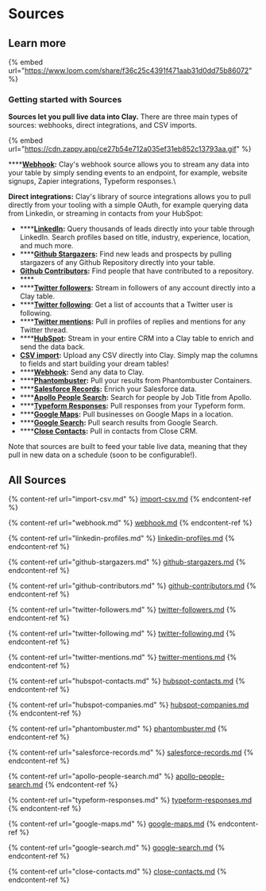 # Sources

## Learn more

{% embed url="https://www.loom.com/share/f36c25c4391f471aab31d0dd75b86072" %}

### Getting started with Sources

**Sources let you pull live data into Clay.** There are three main types of sources: webhooks, direct integrations, and CSV imports.

{% embed url="https://cdn.zappy.app/ce27b54e712a035ef31eb852c13793aa.gif" %}

****[**Webhook**](broken-reference)**:** Clay's webhook source allows you to stream any data into your table by simply sending events to an endpoint, for example, website signups, Zapier integrations, Typeform responses.\


**Direct integrations:** Clay's library of source integrations allows you to pull directly from your tooling with a simple OAuth, for example querying data from Linkedin, or streaming in contacts from your HubSpot:

* ****[**LinkedIn**](broken-reference)**:** Query thousands of leads directly into your table through LinkedIn. Search profiles based on title, industry, experience, location, and much more.
* ****[**Github Stargazers**](broken-reference)**:** Find new leads and prospects by pulling stargazers of any Github Repository directly into your table.
* [**Github Contributors**](github-contributors.md)**:** Find people that have contributed to a repository. ****&#x20;
* ****[**Twitter followers**](broken-reference)**:** Stream in followers of any account directly into a Clay table.
* ****[**Twitter following**](twitter-following.md): Get a list of accounts that a Twitter user is following.&#x20;
* ****[**Twitter mentions**](broken-reference)**:** Pull in profiles of replies and mentions for any Twitter thread.
* ****[**HubSpot**](broken-reference)**:** Stream in your entire CRM into a Clay table to enrich and send the data back.
* [**CSV import**](broken-reference)**:** Upload any CSV directly into Clay. Simply map the columns to fields and start building your dream tables!
* ****[**Webhook**](webhook.md)**:** Send any data to Clay.
* ****[**Phantombuster**](phantombuster.md)**:** Pull your results from Phantombuster Containers.
* ****[**Salesforce Records**](salesforce-records.md)**:** Enrich your Salesforce data.
* ****[**Apollo People Search**](apollo-people-search.md)**:** Search for people by Job Title from Apollo.
* ****[**Typeform Responses**](typeform-responses.md)**:** Pull responses from your Typeform form.&#x20;
* ****[**Google Maps**](google-maps.md)**:** Pull businesses on Google Maps in a location.&#x20;
* ****[**Google Search**](google-search.md)**:** Pull search results from Google Search.
* ****[**Close Contacts**](close-contacts.md)**:** Pull in contacts from Close CRM.

Note that sources are built to feed your table live data, meaning that they pull in new data on a schedule (soon to be configurable!).

## All Sources

{% content-ref url="import-csv.md" %}
[import-csv.md](import-csv.md)
{% endcontent-ref %}

{% content-ref url="webhook.md" %}
[webhook.md](webhook.md)
{% endcontent-ref %}

{% content-ref url="linkedin-profiles.md" %}
[linkedin-profiles.md](linkedin-profiles.md)
{% endcontent-ref %}

{% content-ref url="github-stargazers.md" %}
[github-stargazers.md](github-stargazers.md)
{% endcontent-ref %}

{% content-ref url="github-contributors.md" %}
[github-contributors.md](github-contributors.md)
{% endcontent-ref %}

{% content-ref url="twitter-followers.md" %}
[twitter-followers.md](twitter-followers.md)
{% endcontent-ref %}

{% content-ref url="twitter-following.md" %}
[twitter-following.md](twitter-following.md)
{% endcontent-ref %}

{% content-ref url="twitter-mentions.md" %}
[twitter-mentions.md](twitter-mentions.md)
{% endcontent-ref %}

{% content-ref url="hubspot-contacts.md" %}
[hubspot-contacts.md](hubspot-contacts.md)
{% endcontent-ref %}

{% content-ref url="hubspot-companies.md" %}
[hubspot-companies.md](hubspot-companies.md)
{% endcontent-ref %}

{% content-ref url="phantombuster.md" %}
[phantombuster.md](phantombuster.md)
{% endcontent-ref %}

{% content-ref url="salesforce-records.md" %}
[salesforce-records.md](salesforce-records.md)
{% endcontent-ref %}

{% content-ref url="apollo-people-search.md" %}
[apollo-people-search.md](apollo-people-search.md)
{% endcontent-ref %}

{% content-ref url="typeform-responses.md" %}
[typeform-responses.md](typeform-responses.md)
{% endcontent-ref %}

{% content-ref url="google-maps.md" %}
[google-maps.md](google-maps.md)
{% endcontent-ref %}

{% content-ref url="google-search.md" %}
[google-search.md](google-search.md)
{% endcontent-ref %}

{% content-ref url="close-contacts.md" %}
[close-contacts.md](close-contacts.md)
{% endcontent-ref %}


